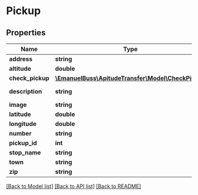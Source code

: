 # Pickup

## Properties
Name | Type | Description | Notes
------------ | ------------- | ------------- | -------------
**address** | **string** | Address | [optional] 
**altitude** | **double** | Altitude | [optional] 
**check_pickup** | [**\EmanuelBuss\ApitudeTransfer\Model\CheckPickup**](CheckPickup.md) |  | [optional] 
**description** | **string** | Pickup description | [optional] 
**image** | **string** | Image | [optional] 
**latitude** | **double** | Latitude | [optional] 
**longitude** | **double** | Longitude | [optional] 
**number** | **string** | Number | [optional] 
**pickup_id** | **int** | Pickup Id | [optional] 
**stop_name** | **string** | Stop Name | [optional] 
**town** | **string** | Town | [optional] 
**zip** | **string** | Zip | [optional] 

[[Back to Model list]](../../README.md#documentation-for-models) [[Back to API list]](../../README.md#documentation-for-api-endpoints) [[Back to README]](../../README.md)


